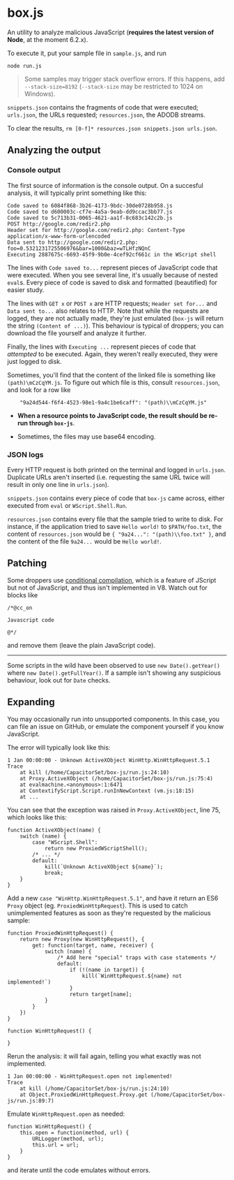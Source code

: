 box.js
======

An utility to analyze malicious JavaScript (**requires the latest version of Node**, at the moment 6.2.x).

To execute it, put your sample file in `sample.js`, and run

```
node run.js
```

>Some samples may trigger stack overflow errors. If this happens, add `--stack-size=8192` (`--stack-size` may be restricted to 1024 on Windows).

`snippets.json` contains the fragments of code that were executed; `urls.json`, the URLs requested; `resources.json`, the ADODB streams.

To clear the results, `rm [0-f]* resources.json snippets.json urls.json`.

## Analyzing the output

### Console output

The first source of information is the console output. On a succesful analysis, it will typically print something like this:

```
Code saved to 6084f868-3b26-4173-9bdc-30de0728b958.js
Code saved to d600003c-cf7e-4a5a-9eab-dd9ccac3bb77.js
Code saved to 5c713b31-0065-4621-aa1f-8c683c142c2b.js
POST http://google.com/redir2.php
Header set for http://google.com/redir2.php: Content-Type application/x-www-form-urlencoded
Data sent to http://google.com/redir2.php: foo=0.5321231725506976&bar=1000&baz=wTLHfzNQnC
Executing 2887675c-6693-45f9-9b0e-4cef92cf661c in the WScript shell
```

The lines with `Code saved to...` represent pieces of JavaScript code that were executed. When you see several line, it's usually because of nested `eval`s. Every piece of code is saved to disk and formatted (beautified) for easier study.

The lines with `GET x` or `POST x` are HTTP requests; `Header set for...` and `Data sent to...` also relates to HTTP. Note that while the requests are logged, they are not actually made, they're just emulated (`box-js` will return the string `(Content of ...)`). This behaviour is typical of droppers; you can download the file yourself and analyze it further.

Finally, the lines with `Executing ...` represent pieces of code that *attempted* to be executed. Again, they weren't really executed, they were just logged to disk.

Sometimes, you'll find that the content of the linked file is something like `(path)\mCzCqYM.js`. To figure out which file is this, consult `resources.json`, and look for a row like

```
	"9a24d544-f6f4-4523-98e1-9a4c1be6caff": "(path)\\mCzCqYM.js"
```

* **When a resource points to JavaScript code, the result should be re-run through `box-js`**.

* Sometimes, the files may use base64 encoding.

### JSON logs

Every HTTP request is both printed on the terminal and logged in `urls.json`. Duplicate URLs aren't inserted (i.e. requesting the same URL twice will result in only one line in `urls.json`).

`snippets.json` contains every piece of code that `box-js` came across, either executed from `eval` or `WScript.Shell.Run`.

`resources.json` contains every file that the sample tried to write to disk. For instance, if the application tried to save `Hello world!` to `$PATH/foo.txt`, the content of `resources.json` would be `{ "9a24...": "(path)\\foo.txt" }`, and the content of the file `9a24...` would be `Hello world!`.

## Patching

Some droppers use [conditional compilation](https://en.wikipedia.org/wiki/Conditional_comment#Conditional_comments_in_JScript), which is a feature of JScript but not of JavaScript, and thus isn't implemented in V8. Watch out for blocks like

```
/*@cc_on

Javascript code

@*/
```

and remove them (leave the plain JavaScript code).

--------

Some scripts in the wild have been observed to use `new Date().getYear()` where `new Date().getFullYear()`. If a sample isn't showing any suspicious behaviour, look out for `Date` checks.

## Expanding

You may occasionally run into unsupported components. In this case, you can file an issue on GitHub, or emulate the component yourself if you know JavaScript.

The error will typically look like this:

```
1 Jan 00:00:00 - Unknown ActiveXObject WinHttp.WinHttpRequest.5.1
Trace
    at kill (/home/CapacitorSet/box-js/run.js:24:10)
    at Proxy.ActiveXObject (/home/CapacitorSet/box-js/run.js:75:4)
    at evalmachine.<anonymous>:1:6471
    at ContextifyScript.Script.runInNewContext (vm.js:18:15)
    at ...
```

You can see that the exception was raised in `Proxy.ActiveXObject`, line 75, which looks like this:

```
function ActiveXObject(name) {
	switch (name) {
		case "WScript.Shell":
			return new ProxiedWScriptShell();
		/* ... */
		default:
			kill(`Unknown ActiveXObject ${name}`);
			break;
	}
}
```

Add a new `case "WinHttp.WinHttpRequest.5.1"`, and have it return an ES6 `Proxy` object (eg. `ProxiedWinHttpRequest`). This is used to catch unimplemented features as soon as they're requested by the malicious sample:

```
function ProxiedWinHttpRequest() {
	return new Proxy(new WinHttpRequest(), {
		get: function(target, name, receiver) {
			switch (name) {
				/* Add here "special" traps with case statements */
				default:
					if (!(name in target)) {
						kill(`WinHttpRequest.${name} not implemented!`)
					}
					return target[name];
			}
		}
	})
}

function WinHttpRequest() {
	
}
```

Rerun the analysis: it will fail again, telling you what exactly was not implemented.

```
1 Jan 00:00:00 - WinHttpRequest.open not implemented!
Trace
    at kill (/home/CapacitorSet/box-js/run.js:24:10)
    at Object.ProxiedWinHttpRequest.Proxy.get (/home/CapacitorSet/box-js/run.js:89:7)
```

Emulate `WinHttpRequest.open` as needed:

```
function WinHttpRequest() {
	this.open = function(method, url) {
		URLLogger(method, url);
		this.url = url;
	}
}
```

and iterate until the code emulates without errors.
